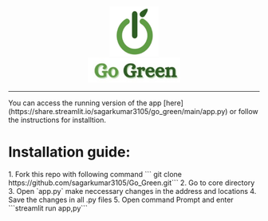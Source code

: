 <p align="center"><img src="Resource/logo_for_readme1.png" width=100 height=100><br><img src="Resource/logo_for_readme2.png" height=50></p>
<hr>
You can access the running version of the app [here] (https://share.streamlit.io/sagarkumar3105/go_green/main/app.py) or follow the instructions for installtion.
<h1>Installation guide:</h1>
1. Fork this repo with following command
``` git clone https://github.com/sagarkumar3105/Go_Green.git```
2. Go to core directory
3. Open `app.py` make neccessary changes in the address and locations
4. Save the changes in all .py files
5. Open command Prompt and enter
```streamlit run app,py```
